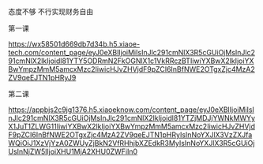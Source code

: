 态度不够
不行实现财务自由

第一课

https://wx58501d669db7d34b.h5.xiaoe-tech.com/content_page/eyJ0eXBlIjoiMiIsInJlc291cmNlX3R5cGUiOjMsInJlc291cmNlX2lkIjoidl81YTY5ODRmN2FkOGNlX1c1VkRRczBTIiwiYXBwX2lkIjoiYXBwYmpzMmM5amcxMzc2IiwicHJvZHVjdF9pZCI6InBfNWE2OTgxZjc4MzA2ZV9qeEJTN1pHRyJ9


第二课

https://appbjs2c9jg1376.h5.xiaoeknow.com/content_page/eyJ0eXBlIjoiMiIsInJlc291cmNlX3R5cGUiOjMsInJlc291cmNlX2lkIjoidl81YTZjMDJjYWNkMWYyX1JuT1ZLWG11IiwiYXBwX2lkIjoiYXBwYmpzMmM5amcxMzc2IiwicHJvZHVjdF9pZCI6InBfNWE2OTgxZjc4MzA2ZV9qeEJTN1pHRyIsInNoYXJlX3VzZXJfaWQiOiJ1XzVjYzA0ZWUyZjBkN2VfRHhjbXZEdkR3MyIsInNoYXJlX3R5cGUiOjUsInNjZW5lIjoiXHU1MjA2XHU0ZWFiIn0